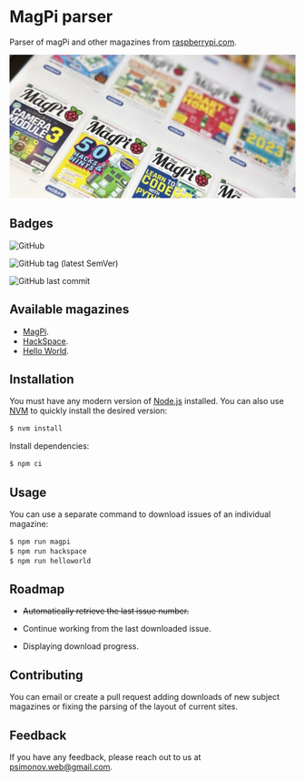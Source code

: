 # MagPi parser

Parser of magPi and other magazines from [raspberrypi.com](https://www.raspberrypi.com).

![Cover](cover.jpg)

## Badges

![GitHub](https://img.shields.io/github/license/psimonov/magpi-parser?style=for-the-badge)

![GitHub tag (latest SemVer)](https://img.shields.io/github/v/tag/psimonov/magpi-parser?label=latest%20version&style=for-the-badge)

![GitHub last commit](https://img.shields.io/github/last-commit/psimonov/magpi-parser?style=for-the-badge)


## Available magazines

- [MagPi](https://magpi.raspberrypi.com/issues).
- [HackSpace](https://hackspace.raspberrypi.com/issues).
- [Hello World](https://helloworld.raspberrypi.org/issues).


## Installation

You must have any modern version of [Node.js](https://nodejs.org) installed.
You can also use [NVM](https://github.com/nvm-sh/nvm) to quickly install the desired version:

```bash
$ nvm install
```

Install dependencies:

```bash
$ npm ci
```
## Usage

You can use a separate command to download issues of an individual magazine:

```bash
$ npm run magpi
$ npm run hackspace
$ npm run helloworld
```


## Roadmap

- ~~Automatically retrieve the last issue number.~~

- Continue working from the last downloaded issue.

- Displaying download progress.


## Contributing

You can email or create a pull request adding downloads of new subject magazines or fixing the parsing of the layout of current sites.


## Feedback

If you have any feedback, please reach out to us at psimonov.web@gmail.com.
